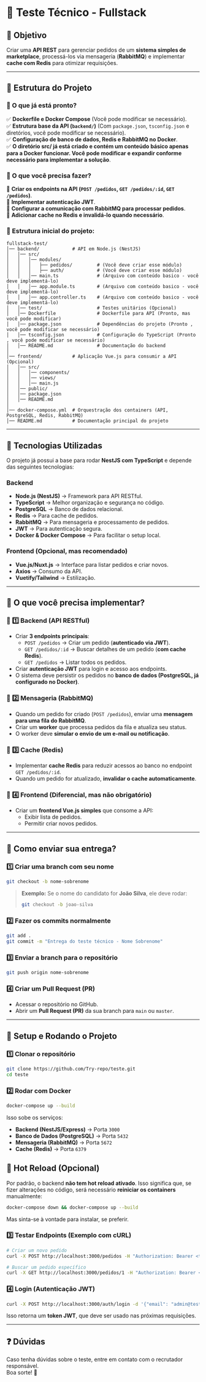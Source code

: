 # 🚀 Teste Técnico - Fullstack

## 📌 Objetivo
Criar uma **API REST** para gerenciar pedidos de um **sistema simples de marketplace**, processá-los via mensageria (**RabbitMQ**) e implementar **cache com Redis** para otimizar requisições.

---

## 📂 Estrutura do Projeto

### 📌 O que já está pronto?
✅ **Dockerfile e Docker Compose** (Você pode modificar se necessário).  
✅ **Estrutura base da API (`backend/`)** (Com `package.json`, `tsconfig.json` e diretórios, você pode modificar se necessário).  
✅ **Configuração de banco de dados, Redis e RabbitMQ no Docker**.   
✅ **O diretório src/ já está criado e contém um conteúdo básico apenas para a Docker funcionar. Você pode modificar e expandir conforme necessário para implementar a solução**.

### 📌 O que você precisa fazer?
🔹 **Criar os endpoints na API (`POST /pedidos`, `GET /pedidos/:id`, `GET /pedidos`)**.  
🔹 **Implementar autenticação JWT**.  
🔹 **Configurar a comunicação com RabbitMQ para processar pedidos**.  
🔹 **Adicionar cache no Redis e invalidá-lo quando necessário**.  

### 📌 Estrutura inicial do projeto:
```
fullstack-test/
│── backend/            # API em Node.js (NestJS)
│   │── src/
│   │   │── modules/
│   │   │   ├── pedidos/         # (Você deve criar esse módulo)
│   │   │   ├── auth/            # (Você deve criar esse módulo)
│   │   │── main.ts              # (Arquivo com conteúdo basico - você deve implementá-lo)
│   │   │── app.module.ts        # (Arquivo com conteúdo basico - você deve implementá-lo)
│   │   │── app.controller.ts    # (Arquivo com conteúdo basico - você deve implementá-lo)
│   │── test/                    # Testes unitários (Opcional)
│   │── Dockerfile               # Dockerfile para API (Pronto, mas você pode modificar)
│   │── package.json             # Dependências do projeto (Pronto , você pode modificar se necessário)
│   │── tsconfig.json            # Configuração do TypeScript (Pronto , você pode modificar se necessário)
│   │── README.md                # Documentação do backend
│
│── frontend/           # Aplicação Vue.js para consumir a API (Opcional)
│   │── src/
│   │   │── components/
│   │   │── views/
│   │   │── main.js
│   │── public/
│   │── package.json
│   │── README.md
│
│── docker-compose.yml  # Orquestração dos containers (API, PostgreSQL, Redis, RabbitMQ)
│── README.md           # Documentação principal do projeto
```

---

## 📌 Tecnologias Utilizadas
O projeto já possui a base para rodar **NestJS com TypeScript** e depende das seguintes tecnologias:

### **Backend**
- **Node.js (NestJS)** → Framework para API RESTful.
- **TypeScript** → Melhor organização e segurança no código.
- **PostgreSQL** → Banco de dados relacional.
- **Redis** → Para cache de pedidos.
- **RabbitMQ** → Para mensageria e processamento de pedidos.
- **JWT** → Para autenticação segura.
- **Docker & Docker Compose** → Para facilitar o setup local.

### **Frontend (Opcional, mas recomendado)**
- **Vue.js/Nuxt.js** → Interface para listar pedidos e criar novos.
- **Axios** → Consumo da API.
- **Vuetify/Tailwind** → Estilização.

---

## 🚀 O que você precisa implementar?

### 📌 **1️⃣ Backend (API RESTful)**
- Criar **3 endpoints principais**:
  - `POST /pedidos` → Criar um pedido (**autenticado via JWT**).
  - `GET /pedidos/:id` → Buscar detalhes de um pedido (**com cache Redis**).
  - `GET /pedidos` → Listar todos os pedidos.
- Criar **autenticação JWT** para login e acesso aos endpoints.
- O sistema deve persistir os pedidos no **banco de dados (PostgreSQL, já configurado no Docker)**.

### 📌 **2️⃣ Mensageria (RabbitMQ)**
- Quando um pedido for criado (`POST /pedidos`), enviar uma **mensagem para uma fila do RabbitMQ**.
- Criar um **worker** que processa pedidos da fila e atualiza seu status.
- O worker deve **simular o envio de um e-mail ou notificação**.

### 📌 **3️⃣ Cache (Redis)**
- Implementar **cache Redis** para reduzir acessos ao banco no endpoint `GET /pedidos/:id`.
- Quando um pedido for atualizado, **invalidar o cache automaticamente**.

### 📌 **4️⃣ Frontend (Diferencial, mas não obrigatório)**
- Criar um **frontend Vue.js simples** que consome a API:
  - Exibir lista de pedidos.
  - Permitir criar novos pedidos.

---

## 📌 Como enviar sua entrega?
### **1️⃣ Criar uma branch com seu nome**
```sh
git checkout -b nome-sobrenome
```
> **Exemplo:**
> Se o nome do candidato for **João Silva**, ele deve rodar:
> ```sh
> git checkout -b joao-silva
> ```

### **2️⃣ Fazer os commits normalmente**
```sh
git add .
git commit -m "Entrega do teste técnico - Nome Sobrenome"
```

### **3️⃣ Enviar a branch para o repositório**
```sh
git push origin nome-sobrenome
```

### **4️⃣ Criar um Pull Request (PR)**
- Acessar o repositório no GitHub.
- Abrir um **Pull Request (PR)** da sua branch para `main` ou `master`.

---

## 📌 Setup e Rodando o Projeto

### **1️⃣ Clonar o repositório**
```sh
git clone https://github.com/Try-repo/teste.git
cd teste
```

### **2️⃣ Rodar com Docker**
```sh
docker-compose up --build
```
Isso sobe os serviços:
- **Backend (NestJS/Express)** → Porta `3000`
- **Banco de Dados (PostgreSQL)** → Porta `5432`
- **Mensageria (RabbitMQ)** → Porta `5672`
- **Cache (Redis)** → Porta `6379`

## 🚀 Hot Reload (Opcional)

Por padrão, o backend **não tem hot reload ativado**. Isso significa que, se fizer alterações no código, será necessário **reiniciar os containers** manualmente:

```sh
docker-compose down && docker-compose up --build
```

Mas sinta-se à vontade para instalar, se preferir.

### **3️⃣ Testar Endpoints (Exemplo com cURL)**
```sh
# Criar um novo pedido
curl -X POST http://localhost:3000/pedidos -H "Authorization: Bearer <token>" -d '{"produto": "Camiseta", "preco": 100.00}'

# Buscar um pedido específico
curl -X GET http://localhost:3000/pedidos/1 -H "Authorization: Bearer <token>"
```

### **4️⃣ Login (Autenticação JWT)**
```sh
curl -X POST http://localhost:3000/auth/login -d '{"email": "admin@test.com", "password": "123456"}'
```
Isso retorna um **token JWT**, que deve ser usado nas próximas requisições.

---

## ❓ Dúvidas
Caso tenha dúvidas sobre o teste, entre em contato com o recrutador responsável.  
Boa sorte! 🚀
